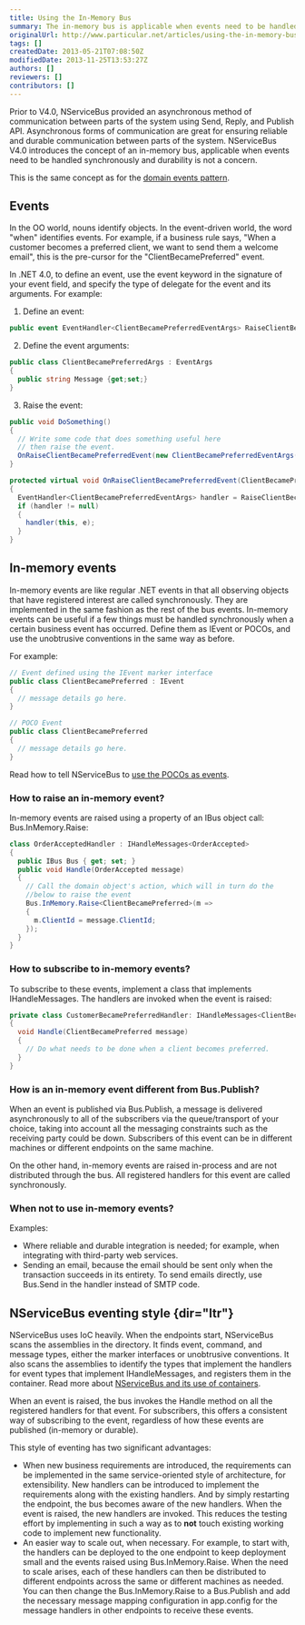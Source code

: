```yaml
---
title: Using the In-Memory Bus
summary: The in-memory bus is applicable when events need to be handled synchronously and durability is not a concern.
originalUrl: http://www.particular.net/articles/using-the-in-memory-bus
tags: []
createdDate: 2013-05-21T07:08:50Z
modifiedDate: 2013-11-25T13:53:27Z
authors: []
reviewers: []
contributors: []
---
```


Prior to V4.0, NServiceBus provided an asynchronous method of communication between parts of the system using Send, Reply, and Publish API. Asynchronous forms of communication are great for ensuring reliable and durable communication between parts of the system. NServiceBus V4.0 introduces the concept of an in-memory bus, applicable when events need to be handled synchronously and durability is not a concern.


This is the same concept as for the [domain events pattern](http://www.udidahan.com/2009/06/14/domain-events-salvation/%20).


Events
------


In the OO world, nouns identify objects. In the event-driven world, the word "when" identifies events. For example, if a business rule says,
"When a customer becomes a preferred client, we want to send them a welcome email", this is the pre-cursor for the "ClientBecamePreferred" event.

In .NET 4.0, to define an event, use the event keyword in the signature of your event field, and specify the type of delegate for the event and its arguments. For example:


1.  Define an event:
    
```C#
public event EventHandler<ClientBecamePreferredEventArgs> RaiseClientBecamePreferredEvent;
```


2.  Define the event arguments:
    
```C#
public class ClientBecamePreferredArgs : EventArgs
{
  public string Message {get;set;}
}

```


3.  Raise the event:
    
```C#
public void DoSomething()
{
  // Write some code that does something useful here
  // then raise the event.
  OnRaiseClientBecamePreferredEvent(new ClientBecamePreferredEventArgs("Did something"));
}

protected virtual void OnRaiseClientBecamePreferredEvent(ClientBecamePrefferedEventArgs e)
{
  EventHandler<ClientBecamePreferredEventArgs> handler = RaiseClientBecamePrefferedEvent;
  if (handler != null)
  {
    handler(this, e);
  }
}
```



In-memory events
----------------


In-memory events are like regular .NET events in that all observing objects that have registered interest are called synchronously. They are implemented in the same fashion as the rest of the bus events. In-memory events can be useful if a few things must be handled synchronously when a certain business event has occurred. Define them as IEvent or POCOs, and use the unobtrusive conventions in the same way as before.



For example:



```C#
// Event defined using the IEvent marker interface
public class ClientBecamePreferred : IEvent
{
  // message details go here.
}

// POCO Event
public class ClientBecamePreferred
{
  // message details go here.
}
```



Read how to tell NServiceBus to [use the POCOs as events](unobtrusive-mode-messages.md).


### How to raise an in-memory event?


In-memory events are raised using a property of an IBus object call: Bus.InMemory.Raise<t>:



```C#
class OrderAcceptedHandler : IHandleMessages<OrderAccepted>
{
  public IBus Bus { get; set; }
  public void Handle(OrderAccepted message)
  {
    // Call the domain object's action, which will in turn do the
    //below to raise the event
    Bus.InMemory.Raise<ClientBecamePreferred>(m =>
    {
      m.ClientId = message.ClientId;
    });
  }
}
```


### How to subscribe to in-memory events?


To subscribe to these events, implement a class that implements IHandleMessages<t>. The handlers are invoked when the event is raised:



```C#
private class CustomerBecamePreferredHandler: IHandleMessages<ClientBecamePreferred>
{
  void Handle(ClientBecamePreferred message)
  {
    // Do what needs to be done when a client becomes preferred.
  }
}
```


### How is an in-memory event different from Bus.Publish<t>?


When an event is published via Bus.Publish, a message is delivered asynchronously to all of the subscribers via the queue/transport of your choice, taking into account all the messaging constraints such as the receiving party could be down. Subscribers of this event can be in different machines or different endpoints on the same machine.

On the other hand, in-memory events are raised in-process and are not distributed through the bus. All registered handlers for this event are called synchronously.


### When not to use in-memory events?

Examples:

-   Where reliable and durable integration is needed; for example, when
    integrating with third-party web services.
-   Sending an email, because the email should be sent only when the
    transaction succeeds in its entirety. To send emails directly, use
    Bus.Send in the handler instead of SMTP code.

NServiceBus eventing style {dir="ltr"}
--------------------------


NServiceBus uses IoC heavily. When the endpoints start, NServiceBus scans the assemblies in the directory. It finds event, command, and message types, either the marker interfaces or unobtrusive conventions. It also scans the assemblies to identify the types that implement the handlers for event types that implement IHandleMessages<t>, and registers them in the container. Read more about [NServiceBus and its use of containers](containers.md).

When an event is raised, the bus invokes the Handle method on all the registered handlers for that event. For subscribers, this offers a consistent way of subscribing to the event, regardless of how these events are published (in-memory or durable).



This style of eventing has two significant advantages:


-   When new business requirements are introduced, the requirements can
    be implemented in the same service-oriented style of architecture,
    for extensibility. New handlers can be introduced to implement the
    requirements along with the existing handlers. And by simply
    restarting the endpoint, the bus becomes aware of the new handlers.
    When the event is raised, the new handlers are invoked. This reduces
    the testing effort by implementing in such a way as to **not** touch
    existing working code to implement new functionality.
-   An easier way to scale out, when necessary. For example, to start
    with, the handlers can be deployed to the one endpoint to keep
    deployment small and the events raised using Bus.InMemory.Raise<t>.
    When the need to scale arises, each of these handlers can then be
    distributed to different endpoints across the same or different
    machines as needed. You can then change the Bus.InMemory.Raise<t> to
    a Bus.Publish<t> and add the necessary message mapping configuration
    in app.config for the message handlers in other endpoints to receive
    these events.


